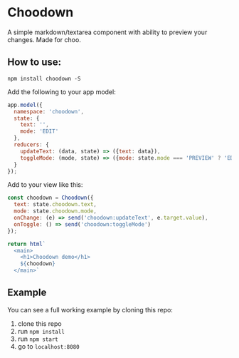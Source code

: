 # Choodown

A simple markdown/textarea component with ability to preview your changes.  Made for choo.

## How to use:

```
npm install choodown -S
```

Add the following to your app model:

```javascript
app.model({
  namespace: 'choodown',
  state: {
    text: '',
    mode: 'EDIT'
  },
  reducers: {
    updateText: (data, state) => ({text: data}),
    toggleMode: (mode, state) => ({mode: state.mode === 'PREVIEW' ? 'EDIT' : 'PREVIEW'})
  }
});
```

Add to your view like this:

```javascript
const choodown = Choodown({
  text: state.choodown.text,
  mode: state.choodown.mode,
  onChange: (e) => send('choodown:updateText', e.target.value),
  onToggle: () => send('choodown:toggleMode')
});

return html`
  <main>
    <h1>Choodown demo</h1>
    ${choodown}
  </main>`
```

## Example

You can see a full working example by cloning this repo:

1. clone this repo
2. run `npm install`
3. run `npm start`
4. go to `localhost:8080`
